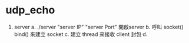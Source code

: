 # udp_echo

1. server
    a. ./server "server IP" "server Port" 開啟server
    b. 呼叫 socket() bind() 來建立 socket
    c. 建立 thread 來接收 client 封包
    d. 
